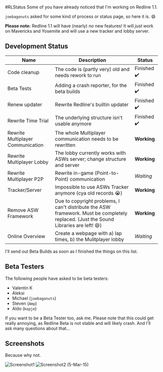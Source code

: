 #RLStatus
Some of you have already noticed that I'm working on Redline 1.1.

`joebagonuts` asked for some kind of process or status page, so here it is. :smile:

**Please note:** Redline 1.1 will have (nearly) *no* new features! It will *just* work on Mavericks and Yosemite and will use a new tracker and lobby server.


Development Status
---


Name | Description | Status
-----|-------------|--------
Code cleanup | The code is (partly very) old and needs rework to run | Finished :heavy_check_mark:
Beta Tests | Adding a crash reporter, for the beta builds | Finished :heavy_check_mark:
Renew updater | Rewrite Redline's builtin updater | Finished :heavy_check_mark:
Rewrite Time Trial | The underlying structure isn't usable anymore | Finished :heavy_check_mark:
Rewrite Multiplayer Communication | The whole Multiplayer communication needs to be rewritten | **Working**
Rewrite Multiplayer Lobby | The lobby currently works with ASWs server; change structure and server | **Working**
Rewrite Multiplayer P2P | Rewrite in-game (Point-to-Point) communication | *Waiting*
Tracker/Server | Impossible to use ASWs Tracker anymore (cya old records :sob:) | **Working**
Remove ASW Framework | Due to copyright problems, I can't distribute the ASW framework. Must be completely replaced. (Just the Sound Libraries are left! :smile:) | **Working**
Online Overview | Create a webpage with a) lap times, b) the Mulitplayer lobby | *Waiting*


I'll send out Beta Builds as soon as I finished the things on this list.

Beta Testers
---

The following people have asked to be beta testers:

- Valentin K
- Aleksi
- Michael (`joebagonuts`)
- Steven (`Amp`)
- Aldo (`kopje`)

If you want to be a Beta Tester too, ask me. Please note that this could get really annoying, as Redline Beta is not stable and will likely crash. And I'll ask many questions about that...


Screenshots
-----------

Because why not.

![Screenshot1](http://i.imgur.com/qq6rF8o.jpg)
![Screenshot2](http://i.imgur.com/MWfcVIs.jpg)
(5-Mar-15)
